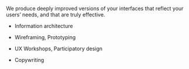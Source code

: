 We produce deeply improved versions of your interfaces that reflect your users’ needs, and that are truly effective.

* Information architecture

* Wireframing, Prototyping

* UX Workshops, Participatory design

* Copywriting